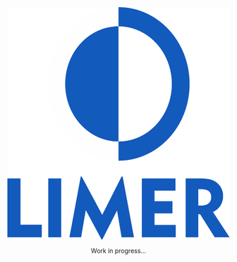 
<div align="center">
  <p>
    <img width="512" height="528" alt="Limer Logo." src="https://raw.githubusercontent.com/Limer-Software/.github/main/profile/Limer.png">
  </p>

  Work in progress...
</div>

